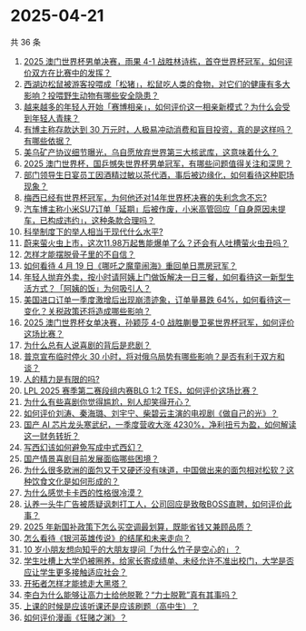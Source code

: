 # 2025-04-21

共 36 条

<!-- BEGIN -->
<!-- 最后更新时间 Mon Apr 21 2025 03:26:42 GMT+0800 (China Standard Time) -->

1. [2025 澳门世界杯男单决赛，雨果 4-1 战胜林诗栋，首夺世界杯冠军，如何评价双方在比赛中的发挥？](https://www.zhihu.com/search?q=https%3A%2F%2Fapi.zhihu.com%2Fquestions%2F1897326482793142122)
1. [西湖边松鼠被游客投喂成「松猪」，松鼠吃人类的食物，对它们的健康有多大影响？投喂野生动物有哪些安全隐患？](https://www.zhihu.com/search?q=https%3A%2F%2Fapi.zhihu.com%2Fquestions%2F1896577976344213449)
1. [越来越多的年轻人开始「赛博相亲」，如何评价这一相亲新模式？为什么会受到年轻人青睐？](https://www.zhihu.com/search?q=https%3A%2F%2Fapi.zhihu.com%2Fquestions%2F1896927799123599732)
1. [有博主称存款达到 30 万元时，人极易冲动消费和盲目投资，真的是这样吗？有哪些依据？](https://www.zhihu.com/search?q=https%3A%2F%2Fapi.zhihu.com%2Fquestions%2F1897028991606550872)
1. [美乌矿产协议细节曝光，乌自愿放弃世界第三大核武库，这意味着什么？](https://www.zhihu.com/search?q=https%3A%2F%2Fapi.zhihu.com%2Fquestions%2F1896897736198022026)
1. [2025 澳门世界杯，国乒憾失世界杯男单冠军，有哪些问题值得关注和深思？](https://www.zhihu.com/search?q=https%3A%2F%2Fapi.zhihu.com%2Fquestions%2F1897403105114546242)
1. [部门领导生日宴员工因酒精过敏以茶代酒，事后被边缘化，如何看待这种职场现象？](https://www.zhihu.com/search?q=https%3A%2F%2Fapi.zhihu.com%2Fquestions%2F1896584057556559424)
1. [梅西已经有世界杯冠军，为何他还对14年世界杯决赛的失利念念不忘?](https://www.zhihu.com/search?q=https%3A%2F%2Fapi.zhihu.com%2Fquestions%2F1896663699822978704)
1. [汽车博主称小米SU7订单「延期」后被作废，小米高管回应「自身原因未提车，已构成违约」，这种条款合理吗？](https://www.zhihu.com/search?q=https%3A%2F%2Fapi.zhihu.com%2Fquestions%2F1896285158291780054)
1. [科举制度下的举人相当于现代什么水平?](https://www.zhihu.com/search?q=https%3A%2F%2Fapi.zhihu.com%2Fquestions%2F543285952)
1. [蔚来萤火虫上市，这次11.98万起售能爆单了么？还会有人吐槽萤火虫丑吗？](https://www.zhihu.com/search?q=https%3A%2F%2Fapi.zhihu.com%2Fquestions%2F1897034381404635674)
1. [怎样才能摆脱骨子里的不自信？](https://www.zhihu.com/search?q=https%3A%2F%2Fapi.zhihu.com%2Fquestions%2F327333707)
1. [如何看待 4 月 19 日《哪吒之魔童闹海》重回单日票房冠军？](https://www.zhihu.com/search?q=https%3A%2F%2Fapi.zhihu.com%2Fquestions%2F1897100503999038281)
1. [年轻人抛弃外卖，按小时请阿姨上门做饭解决一日三餐，如何看待这一新型生活方式？「阿姨的饭」为何吸引人？](https://www.zhihu.com/search?q=https%3A%2F%2Fapi.zhihu.com%2Fquestions%2F1896530518339719449)
1. [美国进口订单一季度激增后出现崩溃迹象，订单量暴跌 64%，如何看待这一变化？关税政策还将造成哪些影响？](https://www.zhihu.com/search?q=https%3A%2F%2Fapi.zhihu.com%2Fquestions%2F1895759384287614462)
1. [2025 澳门世界杯女单决赛，孙颖莎 4-0 战胜蒯曼卫冕世界杯冠军，如何评价这场比赛？](https://www.zhihu.com/search?q=https%3A%2F%2Fapi.zhihu.com%2Fquestions%2F1897317851846648448)
1. [为什么总有人说喜剧的背后是悲剧？](https://www.zhihu.com/search?q=https%3A%2F%2Fapi.zhihu.com%2Fquestions%2F5585783621)
1. [普京宣布临时停火 30 小时，将对俄乌局势有哪些影响？是否有利于双方和谈？](https://www.zhihu.com/search?q=https%3A%2F%2Fapi.zhihu.com%2Fquestions%2F1897050910733070664)
1. [人的精力是有限的吗?](https://www.zhihu.com/search?q=https%3A%2F%2Fapi.zhihu.com%2Fquestions%2F22592222)
1. [LPL 2025 赛季第二赛段组内赛BLG 1:2 TES，如何评价这场比赛？](https://www.zhihu.com/search?q=https%3A%2F%2Fapi.zhihu.com%2Fquestions%2F1897334435847836713)
1. [为什么有些喜剧你觉得尴尬，别人却笑得开心？](https://www.zhihu.com/search?q=https%3A%2F%2Fapi.zhihu.com%2Fquestions%2F1895257996147274718)
1. [如何评价刘涛、秦海璐、刘宇宁、柴碧云主演的电视剧《做自己的光》？](https://www.zhihu.com/search?q=https%3A%2F%2Fapi.zhihu.com%2Fquestions%2F612537994)
1. [国产 AI 芯片龙头寒武纪，一季度营收大涨 4230%，净利扭亏为盈，如何解读这一财务转折？](https://www.zhihu.com/search?q=https%3A%2F%2Fapi.zhihu.com%2Fquestions%2F1896927865347502587)
1. [写西幻该如何避免写成中式西幻？](https://www.zhihu.com/search?q=https%3A%2F%2Fapi.zhihu.com%2Fquestions%2F1895120035707609652)
1. [国产情景喜剧目前发展面临哪些困境？](https://www.zhihu.com/search?q=https%3A%2F%2Fapi.zhihu.com%2Fquestions%2F548651379)
1. [为什么很多欧洲的面包又干又硬还没有味道，中国做出来的面包相对松软？这种饮食文化是如何形成的？](https://www.zhihu.com/search?q=https%3A%2F%2Fapi.zhihu.com%2Fquestions%2F1895488918331319781)
1. [为什么感觉卡卡西的性格很冷漠？](https://www.zhihu.com/search?q=https%3A%2F%2Fapi.zhihu.com%2Fquestions%2F414705001)
1. [认养一头牛广告被质疑讽刺打工人，公司回应是致敬BOSS直聘，如何评价此事？](https://www.zhihu.com/search?q=https%3A%2F%2Fapi.zhihu.com%2Fquestions%2F1896165436770469495)
1. [2025 年新国补政策下怎么买空调最划算，既能省钱又兼顾品质？](https://www.zhihu.com/search?q=https%3A%2F%2Fapi.zhihu.com%2Fquestions%2F1896157251867244284)
1. [怎么看待《银河英雄传说》的结尾和未来走向？](https://www.zhihu.com/search?q=https%3A%2F%2Fapi.zhihu.com%2Fquestions%2F1894054177174429788)
1. [10 岁小朋友想向知乎的大朋友提问「为什么竹子是空心的」？](https://www.zhihu.com/search?q=https%3A%2F%2Fapi.zhihu.com%2Fquestions%2F1892318455786624679)
1. [学生吐槽上大学仍被圈养，给家长寄成绩单、未经允许不准出校门，大学是否应让学生更多接触适应社会？](https://www.zhihu.com/search?q=https%3A%2F%2Fapi.zhihu.com%2Fquestions%2F1896950792394601476)
1. [开拓者怎样才能掳走大黑塔？](https://www.zhihu.com/search?q=https%3A%2F%2Fapi.zhihu.com%2Fquestions%2F1894094297533486914)
1. [李白为什么能够让高力士给他脱靴？“力士脱靴”真有其事吗？](https://www.zhihu.com/search?q=https%3A%2F%2Fapi.zhihu.com%2Fquestions%2F316317572)
1. [上课的时候是应该听课还是应该刷题（高中生）？](https://www.zhihu.com/search?q=https%3A%2F%2Fapi.zhihu.com%2Fquestions%2F421932523)
1. [如何评价漫画《狂赌之渊》？](https://www.zhihu.com/search?q=https%3A%2F%2Fapi.zhihu.com%2Fquestions%2F37090902)

<!-- END -->
